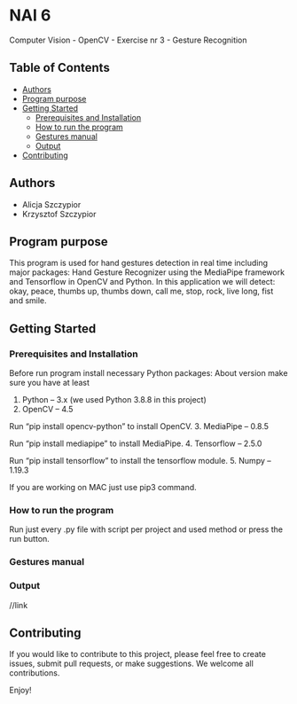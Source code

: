# NAI 6
Computer Vision - OpenCV - Exercise nr 3 - Gesture Recognition

## Table of Contents

- [Authors](#authors)
- [Program purpose](#program-purpose)
- [Getting Started](#getting-started)
  - [Prerequisites and Installation](#prerequisites-and-installation)
  - [How to run the program](#how-to-run-the-program)
  - [Gestures manual](#gestures-manual)
  - [Output](#output)
- [Contributing](#contributing)

## Authors
- Alicja Szczypior
- Krzysztof Szczypior

## Program purpose

This program is used for hand gestures detection in real time including major packages: Hand Gesture Recognizer using
the MediaPipe framework and Tensorflow in OpenCV and Python. In this application we will detect:
okay, peace, thumbs up, thumbs down, call me, stop, rock, live long, fist and smile.

## Getting Started

### Prerequisites and Installation

Before run program install necessary Python packages:
About version make sure you have at least
1. Python – 3.x (we used Python 3.8.8 in this project)
2. OpenCV – 4.5

Run “pip install opencv-python” to install OpenCV.
3. MediaPipe – 0.8.5

Run “pip install mediapipe” to install MediaPipe.
4. Tensorflow – 2.5.0

Run “pip install tensorflow” to install the tensorflow module.
5. Numpy – 1.19.3

If you are working on MAC just use pip3 command.

### How to run the program
Run just every .py file with script per project and used method or press the run button.

### Gestures manual

### Output

//link

## Contributing

If you would like to contribute to this project, please feel free to create issues, submit pull requests, or make suggestions. We welcome all contributions.

Enjoy!
